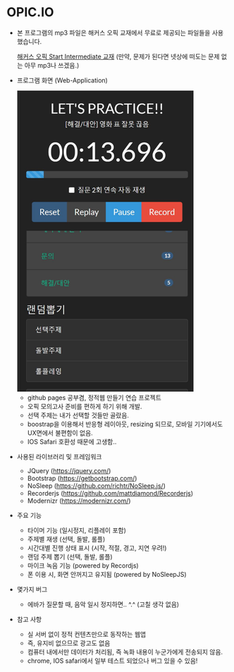 # OPIC.IO

- 본 프로그램의 mp3 파일은 해커스 오픽 교재에서 무료로 제공되는 파일들을 사용했습니다.

    [해커스 오픽 Start Intermediate 교재](http://www.kyobobook.co.kr/product/detailViewKor.laf?ejkGb=KOR&mallGb=KOR&barcode=9791158551988&orderClick=LEa&Kc=)
    (만약, 문제가 된다면 넷상에 떠도는 문제 없는 아무 mp3나 쓰겠음.)
    
- 프로그램 화면 (Web-Application)

    <img src="./img/capture.jpg" width=400/>

    - github pages 공부겸, 정적웹 만들기 연습 프로젝트
    - 오픽 모의고사 준비를 편하게 하기 위해 개발.
    - 선택 주제는 내가 선택할 것들만 골랐음.
    - boostrap을 이용해서 반응형 레이아웃, resizing 되므로, 모바일 기기에서도 UX면에서 불편함이 없음.
    - IOS Safari 호환성 때문에 고생함..

- 사용된 라이브러리 및 프레임워크
    - JQuery (https://jquery.com/)
    - Bootstrap (https://getbootstrap.com/)
    - NoSleep (https://github.com/richtr/NoSleep.js/)
    - Recorderjs (https://github.com/mattdiamond/Recorderjs)
    - Modernizr (https://modernizr.com/)

- 주요 기능
    - 타이머 기능 (일시정지, 리플레이 포함)
    - 주제별 재생 (선택, 돌발, 롤플)
    - 시간대별 진행 상태 표시 (시작, 적절, 경고, 지연 우려!)
    - 랜덤 주제 뽑기 (선택, 돌발, 롤플)
    - 마이크 녹음 기능 (powered by Recordjs)
    - 폰 이용 시, 화면 안꺼지고 유지됨 (powered by NoSleepJS)

- 몇가지 버그
    - 에바가 질문할 때, 음악 일시 정지하면.. ^.^ (고칠 생각 없음)

- 참고 사항
    - 실 서버 없이 정적 컨텐츠만으로 동작하는 웹앱
    - 즉, 유지비 없으므로 광고도 없음
    - 컴퓨터 내에서만 데이터가 처리됨, 즉 녹화 내용이 누군가에게 전송되지 않음.
    - chrome, IOS safari에서 일부 테스트 되었으나 버그 있을 수 있음!
